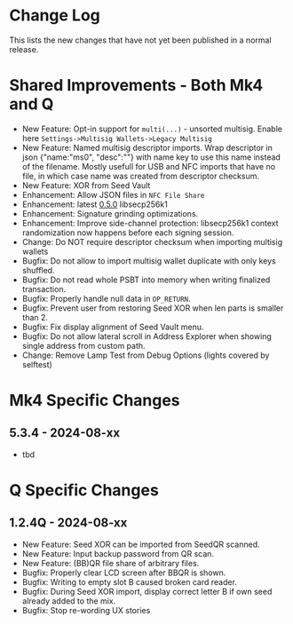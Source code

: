 # Change Log

This lists the new changes that have not yet been published in a normal release.

# Shared Improvements - Both Mk4 and Q

- New Feature: Opt-in support for `multi(...)` - unsorted multisig. Enable here `Settings->Multisig Wallets->Legacy Multisig`
- New Feature: Named multisig descriptor imports. Wrap descriptor in json {"name:"ms0", "desc":"<descriptor>"} with name key 
  to use this name instead of the filename. Mostly usefull for USB and NFC imports that have no file, 
  in which case name was created from descriptor checksum.
- New Feature: XOR from Seed Vault
- Enhancement: Allow JSON files in `NFC File Share`
- Enhancement: latest [0.5.0](https://github.com/bitcoin-core/secp256k1/releases/tag/v0.5.0) libsecp256k1
- Enhancement: Signature grinding optimizations.
- Enhancement: Improve side-channel protection: libsecp256k1 context randomization now happens
  before each signing session.
- Change: Do NOT require descriptor checksum when importing multisig wallets
- Bugfix: Do not allow to import multisig wallet duplicate with only keys shuffled.
- Bugfix: Do not read whole PSBT into memory when writing finalized transaction.
- Bugfix: Properly handle null data in `OP_RETURN`.
- Bugfix: Prevent user from restoring Seed XOR when len parts is smaller than 2.
- Bugfix: Fix display alignment of Seed Vault menu.
- Bugfix: Do not allow lateral scroll in Address Explorer when showing single address from custom path.
- Change: Remove Lamp Test from Debug Options (lights covered by selftest)

# Mk4 Specific Changes

## 5.3.4 - 2024-08-xx

- tbd


# Q Specific Changes

## 1.2.4Q - 2024-08-xx

- New Feature: Seed XOR can be imported from SeedQR scanned.
- New Feature: Input backup password from QR scan.
- New Feature: (BB)QR file share of arbitrary files.
- Bugfix: Properly clear LCD screen after BBQR is shown.
- Bugfix: Writing to empty slot B caused broken card reader.
- Bugfix: During Seed XOR import, display correct letter B if own seed already added to the mix.
- Bugfix: Stop re-wording UX stories


